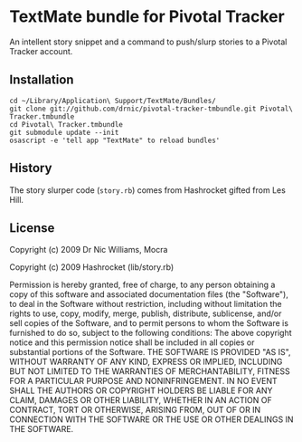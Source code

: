# TextMate bundle for Pivotal Tracker

An intellent story snippet and a command to push/slurp stories to a Pivotal Tracker account.

## Installation

    cd ~/Library/Application\ Support/TextMate/Bundles/
    git clone git://github.com/drnic/pivotal-tracker-tmbundle.git Pivotal\ Tracker.tmbundle
    cd Pivotal\ Tracker.tmbundle
    git submodule update --init
    osascript -e 'tell app "TextMate" to reload bundles'

## History

The story slurper code (`story.rb`) comes from Hashrocket gifted from Les Hill.

## License

Copyright (c) 2009 Dr Nic Williams, Mocra

Copyright (c) 2009 Hashrocket (lib/story.rb)

Permission is hereby granted, free of charge, to any person obtaining
a copy of this software and associated documentation files (the
"Software"), to deal in the Software without restriction, including
without limitation the rights to use, copy, modify, merge, publish,
distribute, sublicense, and/or sell copies of the Software, and to
permit persons to whom the Software is furnished to do so, subject to
the following conditions:
The above copyright notice and this permission notice shall be
included in all copies or substantial portions of the Software.
THE SOFTWARE IS PROVIDED "AS IS", WITHOUT WARRANTY OF ANY KIND,
EXPRESS OR IMPLIED, INCLUDING BUT NOT LIMITED TO THE WARRANTIES OF
MERCHANTABILITY, FITNESS FOR A PARTICULAR PURPOSE AND
NONINFRINGEMENT. IN NO EVENT SHALL THE AUTHORS OR COPYRIGHT HOLDERS BE
LIABLE FOR ANY CLAIM, DAMAGES OR OTHER LIABILITY, WHETHER IN AN ACTION
OF CONTRACT, TORT OR OTHERWISE, ARISING FROM, OUT OF OR IN CONNECTION
WITH THE SOFTWARE OR THE USE OR OTHER DEALINGS IN THE SOFTWARE.
